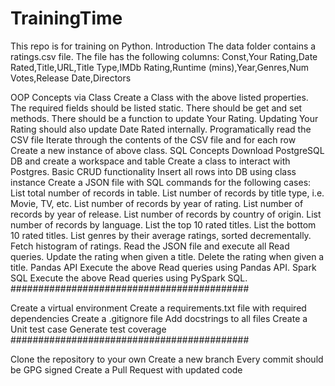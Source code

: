 # TrainingTime
This repo is for training on Python.
Introduction
The data folder contains a ratings.csv file. The file has the following columns: Const,Your Rating,Date Rated,Title,URL,Title Type,IMDb Rating,Runtime (mins),Year,Genres,Num Votes,Release Date,Directors

OOP Concepts via Class
Create a Class with the above listed properties.
The required fields should be listed static.
There should be get and set methods.
There should be a function to update Your Rating.
Updating Your Rating should also update Date Rated internally.
Programatically read the CSV file
Iterate through the contents of the CSV file and for each row
Create a new instance of above class.
SQL Concepts
Download PostgreSQL DB and create a workspace and table
Create a class to interact with Postgres. Basic CRUD functionality
Insert all rows into DB using class instance
Create a JSON file with SQL commands for the following cases:
List total number of records in table.
List number of records by title type, i.e. Movie, TV, etc.
List number of records by year of rating.
List number of records by year of release.
List number of records by country of origin.
List number of records by language.
List the top 10 rated titles.
List the bottom 10 rated titles.
List genres by their average ratings, sorted decrementally.
Fetch histogram of ratings.
Read the JSON file and execute all Read queries.
Update the rating when given a title.
Delete the rating when given a title.
Pandas API
Execute the above Read queries using Pandas API.
Spark SQL
Execute the above Read queries using PySpark SQL.
###########################################

Create a virtual environment
Create a requirements.txt file with required dependencies
Create a .gitignore file
Add docstrings to all files
Create a Unit test case
Generate test coverage
###########################################

Clone the repository to your own
Create a new branch
Every commit should be GPG signed
Create a Pull Request with updated code
